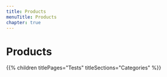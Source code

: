 ```yaml
---
title: Products
menuTitle: Products
chapter: true
---
```


# Products

{{% children titlePages="Tests" titleSections="Categories" %}}
